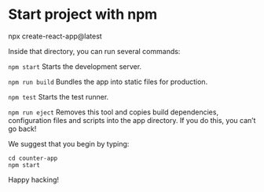 # Start project with npm

npx create-react-app@latest <project-name>

Inside that directory, you can run several commands:

  `npm start`
    Starts the development server.

  `npm run build`
    Bundles the app into static files for production.

 `npm test`
    Starts the test runner.

  `npm run eject`
    Removes this tool and copies build dependencies, configuration files
    and scripts into the app directory. If you do this, you can’t go back!

We suggest that you begin by typing:
```
cd counter-app
npm start
```
Happy hacking!



